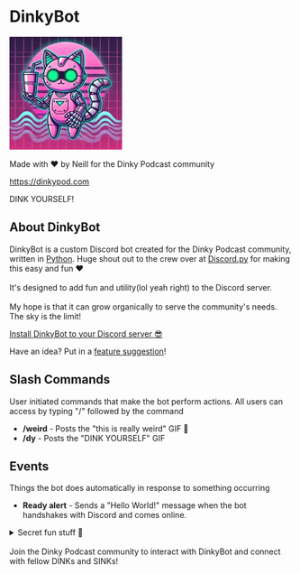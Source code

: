 # DinkyBot

![DinkyBot Logo](assets/dinkybot_200x200.webp)

Made with ❤️ by Neill for the Dinky Podcast community 

https://dinkypod.com

DINK YOURSELF!

## About DinkyBot
DinkyBot is a custom Discord bot created for the Dinky Podcast community, written in [Python](https://www.python.org). Huge shout out to the crew over at [Discord.py](https://github.com/Rapptz/discord.py) for making this easy and fun ❤️  <br><br> 
It's designed to add fun and utility(lol yeah right) to the Discord server.<br><br>
My hope is that it can grow organically to serve the community's needs. The sky is the limit!

[Install DinkyBot to your Discord server 😎](https://discord.com/oauth2/authorize?client_id=1344839681929379880)

Have an idea? Put in a [feature suggestion](https://github.com/leftydrummer/dinkybot/issues/new?template=feature_suggestion.yml)!


## Slash Commands

User initiated commands that make the bot perform actions. All users can access by typing "/" followed by the command

- **/weird** - Posts the "this is really weird" GIF 🦶
- **/dy** - Posts the "DINK YOURSELF" GIF

## Events

Things the bot does automatically in response to something occurring

- **Ready alert** - Sends a "Hello World!" message when the bot handshakes with Discord and comes online.
<details>
<summary>Secret fun stuff 🤭</summary>
    
- **"This is weird" listener** - Automatically posts the "this is weird" GIF when a message in a channel contains "this is weird" or "this is really weird".
</details>
<br>
<footer>
Join the Dinky Podcast community to interact with DinkyBot and connect with fellow DINKs and SINKs!
</footer>